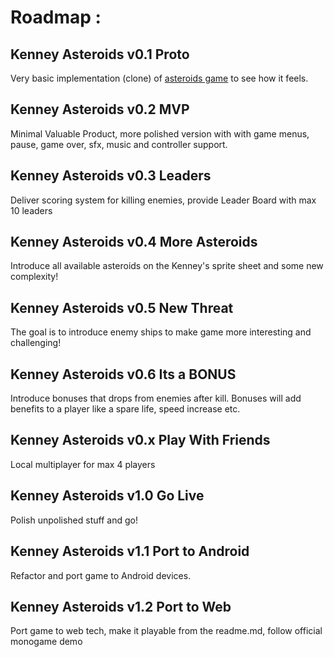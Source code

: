 # Roadmap :

## Kenney Asteroids v0.1 Proto
Very basic implementation (clone) of [asteroids game](https://en.wikipedia.org/wiki/Asteroids_(video_game)) to see how it feels.  

## Kenney Asteroids v0.2 MVP
Minimal Valuable Product, more polished version with with game menus, pause, game over, sfx, music and controller support.
  
## Kenney Asteroids v0.3 Leaders
Deliver scoring system for killing enemies, provide Leader Board with max 10 leaders

## Kenney Asteroids v0.4 More Asteroids
Introduce all available asteroids on the Kenney's sprite sheet and some new complexity!

## Kenney Asteroids v0.5 New Threat
The goal is to introduce enemy ships to make game more interesting and challenging!

## Kenney Asteroids v0.6 Its a BONUS
Introduce bonuses that drops from enemies after kill. Bonuses will add benefits to a player like a spare life, speed increase etc.

## Kenney Asteroids v0.x Play With Friends
Local multiplayer for max 4 players

## Kenney Asteroids v1.0 Go Live
Polish unpolished stuff and go!

## Kenney Asteroids v1.1 Port to Android
Refactor and port game to Android devices.

## Kenney Asteroids v1.2 Port to Web
Port game to web tech, make it playable from the readme.md, follow official monogame demo